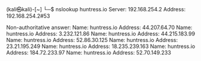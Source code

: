 (kali㉿kali)-[~]
└─$ nslookup huntress.io
Server:         192.168.254.2
Address:        192.168.254.2#53

Non-authoritative answer:
Name:   huntress.io
Address: 44.207.64.70
Name:   huntress.io
Address: 3.232.121.86
Name:   huntress.io
Address: 44.215.183.99
Name:   huntress.io
Address: 52.86.30.125
Name:   huntress.io
Address: 23.21.195.249
Name:   huntress.io
Address: 18.235.239.163
Name:   huntress.io
Address: 184.72.233.97
Name:   huntress.io
Address: 52.70.149.233

